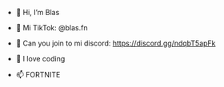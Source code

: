 - 👋 Hi, I’m Blas
- 👀 Mi TikTok: @blas.fn
- 🌱 Can you join to mi discord:
     https://discord.gg/ndqbT5apFk

- 💞️ I love coding
- 📫 FORTNITE

<!---
PythonBlas/PythonBlas is a ✨ special ✨ repository because its `README.md` (this file) appears on your GitHub profile.
You can click the Preview link to take a look at your changes.
--->
